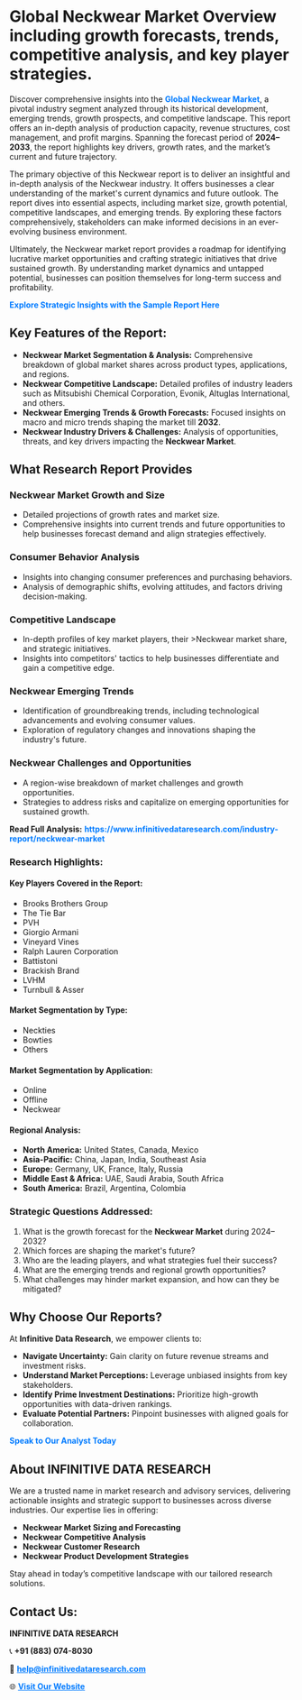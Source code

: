 <h1>Global Neckwear Market Overview including growth forecasts, trends, competitive analysis, and key player strategies.</h1>
<p>
Discover comprehensive insights into the 
<a href="https://www.infinitivedataresearch.com/industry-report/neckwear-market" rel="dofollow" style="color: #007BFF; text-decoration: none;"><strong>Global Neckwear Market</strong></a>, a pivotal industry segment analyzed through its historical development, emerging trends, growth prospects, and competitive landscape. This report offers an in-depth analysis of production capacity, revenue structures, cost management, and profit margins. Spanning the forecast period of <strong>2024–2033</strong>, the report highlights key drivers, growth rates, and the market’s current and future trajectory.
</p>
<p>
The primary objective of this Neckwear report is to deliver an insightful and in-depth analysis of the Neckwear industry. It offers businesses a clear understanding of the market's current dynamics and future outlook. The report dives into essential aspects, including market size, growth potential, competitive landscapes, and emerging trends. By exploring these factors comprehensively, stakeholders can make informed decisions in an ever-evolving business environment.
</p>
<p>
Ultimately, the Neckwear market report provides a roadmap for identifying lucrative market opportunities and crafting strategic initiatives that drive sustained growth. By understanding market dynamics and untapped potential, businesses can position themselves for long-term success and profitability.
</p>
<p>
<a href="https://www.infinitivedataresearch.com/request-sample/reportId=110058" style="color: #007BFF; text-decoration: none;"><strong>Explore Strategic Insights with the Sample Report Here</strong></a>
</p>

<h2>Key Features of the Report:</h2>
<ul>
<li><strong>Neckwear Market Segmentation & Analysis:</strong> Comprehensive breakdown of global market shares across product types, applications, and regions.</li>
<li><strong>Neckwear Competitive Landscape:</strong> Detailed profiles of industry leaders such as Mitsubishi Chemical Corporation, Evonik, Altuglas International, and others.</li>
<li><strong>Neckwear Emerging Trends & Growth Forecasts:</strong> Focused insights on macro and micro trends shaping the market till <strong>2032</strong>.</li>
<li><strong>Neckwear Industry Drivers & Challenges:</strong> Analysis of opportunities, threats, and key drivers impacting the <strong>Neckwear Market</strong>.</li>
</ul>

<h2>What Research Report Provides</h2>
<h3>Neckwear Market Growth and Size</h3>
<ul>
<li>Detailed projections of growth rates and market size.</li>
<li>Comprehensive insights into current trends and future opportunities to help businesses forecast demand and align strategies effectively.</li>
</ul>

<h3>Consumer Behavior Analysis</h3>
<ul>
<li>Insights into changing consumer preferences and purchasing behaviors.</li>
<li>Analysis of demographic shifts, evolving attitudes, and factors driving decision-making.</li>
</ul>

<h3>Competitive Landscape</h3>
<ul>
<li>In-depth profiles of key market players, their >Neckwear market share, and strategic initiatives.</li>
<li>Insights into competitors' tactics to help businesses differentiate and gain a competitive edge.</li>
</ul>

<h3>Neckwear Emerging Trends</h3>
<ul>
<li>Identification of groundbreaking trends, including technological advancements and evolving consumer values.</li>
<li>Exploration of regulatory changes and innovations shaping the industry's future.</li>
</ul>

<h3>Neckwear Challenges and Opportunities</h3>
<ul>
<li>A region-wise breakdown of market challenges and growth opportunities.</li>
<li>Strategies to address risks and capitalize on emerging opportunities for sustained growth.</li>
</ul>
<p><strong>Read Full Analysis:</strong> <a href="https://www.infinitivedataresearch.com/industry-report/neckwear-market" rel="dofollow" style="color: #007BFF; text-decoration: none;"><strong>https://www.infinitivedataresearch.com/industry-report/neckwear-market</strong></a></p>
<h3>Research Highlights:</h3>
<h4>Key Players Covered in the Report:</h4>
<ul><li>Brooks Brothers Group</li><li>The Tie Bar</li><li>PVH</li><li>Giorgio Armani</li><li>Vineyard Vines</li><li>Ralph Lauren Corporation</li><li>Battistoni</li><li>Brackish Brand</li><li>LVHM</li><li>Turnbull &amp; Asser</li></ul>
<h4>Market Segmentation by Type:</h4>
<ul><li>Neckties</li><li>Bowties</li><li>Others</li></ul>
<h4>Market Segmentation by Application:</h4>
<ul><li>Online</li><li>Offline</li><li>Neckwear</li></ul>

<h4>Regional Analysis:</h4>
<ul>
<li><strong>North America:</strong> United States, Canada, Mexico</li>
<li><strong>Asia-Pacific:</strong> China, Japan, India, Southeast Asia</li>
<li><strong>Europe:</strong> Germany, UK, France, Italy, Russia</li>
<li><strong>Middle East & Africa:</strong> UAE, Saudi Arabia, South Africa</li>
<li><strong>South America:</strong> Brazil, Argentina, Colombia</li>
</ul>

<h3>Strategic Questions Addressed:</h3>
<ol>
<li>What is the growth forecast for the <strong>Neckwear Market</strong> during 2024–2032?</li>
<li>Which forces are shaping the market's future?</li>
<li>Who are the leading players, and what strategies fuel their success?</li>
<li>What are the emerging trends and regional growth opportunities?</li>
<li>What challenges may hinder market expansion, and how can they be mitigated?</li>
</ol>

<h2>Why Choose Our Reports?</h2>
<p>At <strong>Infinitive Data Research</strong>, we empower clients to:</p>
<ul>
<li><strong>Navigate Uncertainty:</strong> Gain clarity on future revenue streams and investment risks.</li>
<li><strong>Understand Market Perceptions:</strong> Leverage unbiased insights from key stakeholders.</li>
<li><strong>Identify Prime Investment Destinations:</strong> Prioritize high-growth opportunities with data-driven rankings.</li>
<li><strong>Evaluate Potential Partners:</strong> Pinpoint businesses with aligned goals for collaboration.</li>
</ul>
<p><a href="https://www.infinitivedataresearch.com/industry-report/neckwear-market" rel="dofollow" style="color: #007BFF; text-decoration: none;"><strong>Speak to Our Analyst Today</strong></a></p>

<h2>About INFINITIVE DATA RESEARCH</h2>
<p>We are a trusted name in market research and advisory services, delivering actionable insights and strategic support to businesses across diverse industries. Our expertise lies in offering:</p>
<ul>
<li><strong>Neckwear Market Sizing and Forecasting</strong></li>
<li><strong>Neckwear Competitive Analysis</strong></li>
<li><strong>Neckwear Customer Research</strong></li>
<li><strong>Neckwear Product Development Strategies</strong></li>
</ul>
<p>Stay ahead in today’s competitive landscape with our tailored research solutions.</p>

<h2>Contact Us:</h2>
<p><strong>INFINITIVE DATA RESEARCH</strong></p>
<p>📞 <strong>+91 (883) 074-8030</strong></p>
<p>📧 <strong><a href="mailto:help@infinitivedataresearch.com" style="color: #007BFF;">help@infinitivedataresearch.com</a></strong></p>
<p>🌐 <strong><a href="https://www.infinitivedataresearch.com" rel="dofollow" style="color: #007BFF;">Visit Our Website</a></strong></p>